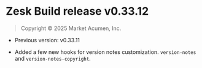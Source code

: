 # Zesk Build release v0.33.12

> Copyright &copy; 2025 Market Acumen, Inc.

- Previous version: v0.33.11

- Added a few new hooks for version notes customization. `version-notes` and `version-notes-copyright`.
